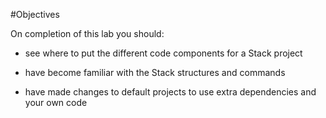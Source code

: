 #Objectives

On completion of this lab you should:

- see where to put the different code components for a Stack project

- have become familiar with the Stack structures and commands 
  
- have made changes to default projects to use extra dependencies and your own code
